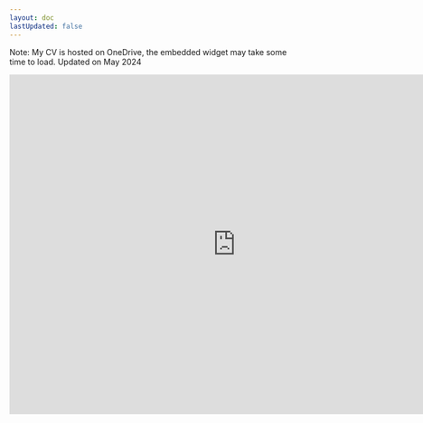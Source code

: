 ```yaml
---
layout: doc
lastUpdated: false
---
```


Note: My CV is hosted on OneDrive, the embedded widget may take some time to load.
Updated on May 2024

<iframe src="https://1drv.ms/b/s!AiVV7FDFATp_5VbtAysw2Bb_9hfB?embed=1&em=2" width="800" height="600" frameborder="0" scrolling="no"></iframe>